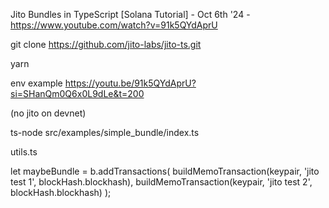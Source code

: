 Jito Bundles in TypeScript [Solana Tutorial] - Oct 6th '24 - https://www.youtube.com/watch?v=91k5QYdAprU

git clone https://github.com/jito-labs/jito-ts.git

yarn

env example https://youtu.be/91k5QYdAprU?si=SHanQm0Q6x0L9dLe&t=200

(no jito on devnet)

ts-node src/examples/simple_bundle/index.ts 

utils.ts

let maybeBundle = b.addTransactions(
      buildMemoTransaction(keypair, 'jito test 1', blockHash.blockhash),
      buildMemoTransaction(keypair, 'jito test 2', blockHash.blockhash)
    );
